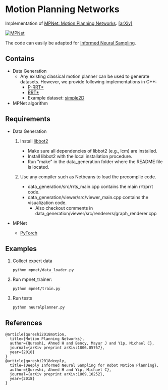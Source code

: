 # Motion Planning Networks
Implementation of [MPNet: Motion Planning Networks](https://sites.google.com/view/mpnet). [[arXiv]](https://arxiv.org/abs/1806.05767)  

[![MPNet](https://img.youtube.com/vi/3hQzWDLfDxA/0.jpg)](https://www.youtube.com/watch?v=3hQzWDLfDxA)

The code can easily be adapted for [Informed Neural Sampling](https://arxiv.org/abs/1809.10252).

## Contains
* Data Generation
	* Any existing classical motion planner can be used to generate datasets. However, we provide following implementations in C++:
		* [P-RRT*](https://link.springer.com/article/10.1007/s10514-015-9518-0)
		* [RRT*](https://arxiv.org/abs/1105.1186)
		* Example dataset: [simple2D](https://drive.google.com/open?id=1oADJ85qxb3WKHXE4Bj6lwio-soGOktRa)
* MPNet algorithm

## Requirements
* Data Generation

	1. Install [libbot2]( https://github.com/libbot2/libbot2)
		* Make sure all dependencies of libbot2 (e.g., lcm) are installed.
		* Install libbot2 with the local installation procedure.
		* Run "make" in the data_generation folder where the README file is located.

	2. Use any compiler such as Netbeans to load the precomplie code.
		* data_generation/src/rrts_main.cpp contains the main rrt/prrt code. 	
		* data_generation/viewer/src/viewer_main.cpp contains the visualization code.
			* Also checkout comments in data_generation/viewer/src/renderers/graph_renderer.cpp 	

* MPNet
	* [PyTorch](http://pytorch.org/) 


## Examples

1. Collect expert data
	
    ```python mpnet/data_loader.py```
2. Run mpnet_trainer:
	
    ```python mpnet/train.py```
    
3. Run tests
	
    ```python neuralplanner.py``` 

## References

```
@article{qureshi2018motion,
  title={Motion Planning Networks},
  author={Qureshi, Ahmed H and Bency, Mayur J and Yip, Michael C},
  journal={arXiv preprint arXiv:1806.05767},
  year={2018}
}
@article{qureshi2018deeply,
  title={Deeply Informed Neural Sampling for Robot Motion Planning},
  author={Qureshi, Ahmed H and Yip, Michael C},
  journal={arXiv preprint arXiv:1809.10252},
  year={2018}
}
```



